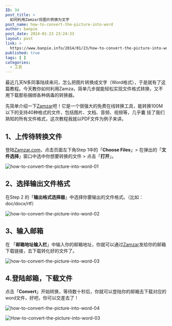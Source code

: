 ```yaml
---
ID: 34
post_title: >
  如何利用Zamzar将图片转换为文字
post_name: how-to-convert-the-picture-into-word
author: banpie
post_date: 2014-01-23 23:24:33
layout: post
link: >
  https://www.banpie.info/2014/01/23/how-to-convert-the-picture-into-word/
published: true
tags: [ ]
categories:
  - 工具
---
```

最近几天N多同事陆续来问，怎么把图片转换成文字（Word格式），于是就有了这篇教程。今天教你如何利用Zamza，简单几步就能轻松实现文件格式转换，又不用下载那些捆绑各种病毒的转换器。

先简单介绍一下[Zamzar](http://www.Zamzar.com)吧！它是一个很强大的免费在线转换工具，能转换100M以下的支持40种格式的文件，包括图片、文档、音频、视频等，几乎囊 括了我们熟知的所有文件格式，这次教程我就以PDF文件为例子来讲。

## **1、上传待转换文件**

登陆[Zamzar.com](http://www.Zamzar.com)，点击页面左下角Step 1中的「**Choose Files**」&gt; 在弹出的「**文件选择**」窗口中选中你想要转换的文件 &gt; 点击「**打开**」。


![how-to-convert-the-picture-into-word-01](http://7arnhx.com1.z0.glb.clouddn.com/wp-content/uploads/2014/01/how-to-convert-the-picture-into-word-01.png)

## **2、选择输出文件格式**

在Step 2 的「**输出格式选择器**」中选择你要输出的文件格式。（比如：doc/docx/rtf）

![how-to-convert-the-picture-into-word-02](http://7arnhx.com1.z0.glb.clouddn.com/wp-content/uploads/2014/01/how-to-convert-the-picture-into-word-02.png)

## **3、输入邮箱**

在  「**邮箱地址输入栏**」中输入你的邮箱地址，你就可以通过[Zamzar](http://www.Zamzar.com)发给你的邮箱下载链接，去下载转化好的文件了。

![how-to-convert-the-picture-into-word-03](http://7arnhx.com1.z0.glb.clouddn.com/wp-content/uploads/2014/01/how-to-convert-the-picture-into-word-03.png)

## **4.登陆邮箱，下载文件**

点击「**Convert**」开始转换，等待数十秒后，你就可以登陆你的邮箱去下载对应的word文件，好吧，你可以交差去了！

![how-to-convert-the-picture-into-word-04](http://7arnhx.com1.z0.glb.clouddn.com/wp-content/uploads/2014/01/how-to-convert-the-picture-into-word-04.png)

![How-to-convert-the-picture-into-word-03](http://7arnhx.com1.z0.glb.clouddn.com/wp-content/uploads/2014/01/55.jpg)
